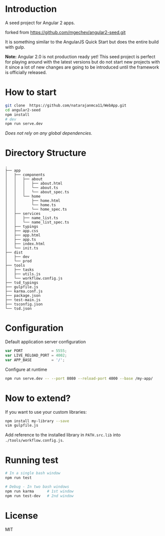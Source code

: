 # Introduction

A seed project for Angular 2 apps.

forked from https://github.com/mgechev/angular2-seed.git

It is something similar to the AngularJS Quick Start but does the entire build with gulp.

**Note:** Angular 2.0 is not production ready yet! This seed project is perfect for playing around with the latest versions but do not start new projects with it since a lot of new changes are going to be introduced until the framework is officially released.

# How to start

```bash
git clone  https://github.com/natarajanmca11/WebApp.git
cd angular2-seed
npm install
# dev
npm run serve.dev
```
_Does not rely on any global dependencies._

# Directory Structure

```
.
├── app
│   ├── components
│   │   ├── about
│   │   │   ├── about.html
│   │   │   └── about.ts
│   │   │   └── about_spec.ts
│   │   └── home
│   │       ├── home.html
│   │       └── home.ts
│   │       └── home_spec.ts
│   ├── services
│   │   ├── name_list.ts
│   │   └── name_list_spec.ts
│   ├── typings
│   ├── app.css
│   ├── app.html
│   ├── app.ts
│   ├── index.html
│   └── init.ts
├── dist
│   ├── dev
│   └── prod
├── tools
│   ├── tasks
│   ├── utils.js
│   └── workflow.config.js
├── tsd_typings
├── gulpfile.js
├── karma.conf.js
├── package.json
├── test-main.js
├── tsconfig.json
└── tsd.json
```

# Configuration

Default application server configuration

```javascript
var PORT             = 5555;
var LIVE_RELOAD_PORT = 4002;
var APP_BASE         = '/';
```

Configure at runtime

```bash
npm run serve.dev -- --port 8080 --reload-port 4000 --base /my-app/
```

# Now to extend?

If you want to use your custom libraries:

```bash
npm install my-library --save
vim gulpfile.js
```
Add reference to the installed library in `PATH.src.lib` into `./tools/workflow.config.js`.

# Running test

```bash
# In a single bash window
npm run test

# Debug - In two bash windows
npm run karma      # 1st window
npm run test-dev   # 2nd window
```

# License

MIT
